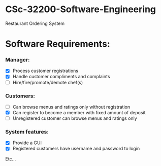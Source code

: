 # CSc-32200-Software-Engineering
Restaurant Ordering System

# Software Requirements:
### Manager:
- [x] Process customer registrations
- [x] Handle customer compliments and complaints
- [ ] Hire/fire/promote/demote chef(s)
### Customers:
- [ ] Can browse menus and ratings only without registration
- [x] Can register to become a member with fixed amount of deposit
- [ ] Unregistered customer can browse menus and ratings only
### System features:
- [x] Provide a GUI
- [x] Registered customers have username and password to login

Etc...
